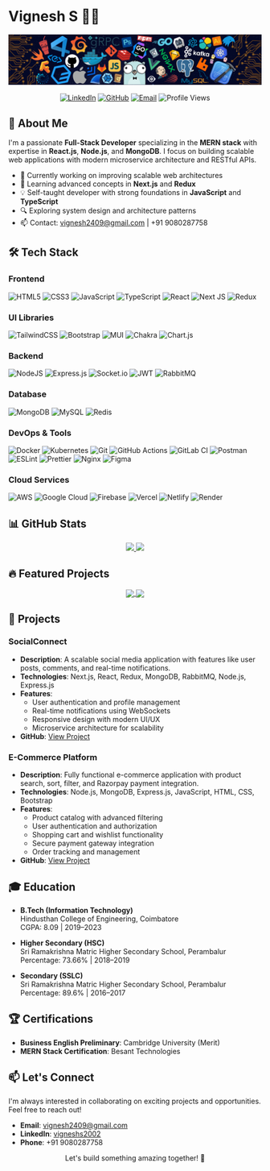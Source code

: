 # Vignesh S 👨‍💻

![Banner](https://github.com/Vicky-2409/Vicky-2409/blob/main/github-banner.png?raw=true)

<div align="center">
  <a href="https://linkedin.com/in/vigneshs2002"><img src="https://img.shields.io/badge/LinkedIn-%230077B5.svg?logo=linkedin&logoColor=white" alt="LinkedIn"></a>
  <a href="https://github.com/Vicky-2409"><img src="https://img.shields.io/badge/-GitHub-grey?style=flat-square&logo=Github&logoColor=white" alt="GitHub"></a>
  <a href="mailto:vignesh2409@gmail.com"><img src="https://img.shields.io/badge/Email-D14836?logo=gmail&logoColor=white" alt="Email"></a>
  <img src="https://komarev.com/ghpvc/?username=Vicky-2409&color=blue" alt="Profile Views">
</div>

## 💫 About Me

I'm a passionate **Full-Stack Developer** specializing in the **MERN stack** with expertise in **React.js**, **Node.js**, and **MongoDB**. I focus on building scalable web applications with modern microservice architecture and RESTful APIs.

- 🚀 Currently working on improving scalable web architectures
- 🌱 Learning advanced concepts in **Next.js** and **Redux**
- 💡 Self-taught developer with strong foundations in **JavaScript** and **TypeScript**
- 🔍 Exploring system design and architecture patterns
- 📫 Contact: vignesh2409@gmail.com | +91 9080287758

## 🛠️ Tech Stack

### Frontend
![HTML5](https://img.shields.io/badge/html5-%23E34F26.svg?style=for-the-badge&logo=html5&logoColor=white)
![CSS3](https://img.shields.io/badge/css3-%231572B6.svg?style=for-the-badge&logo=css3&logoColor=white)
![JavaScript](https://img.shields.io/badge/javascript-%23323330.svg?style=for-the-badge&logo=javascript&logoColor=%23F7DF1E)
![TypeScript](https://img.shields.io/badge/typescript-%23007ACC.svg?style=for-the-badge&logo=typescript&logoColor=white)
![React](https://img.shields.io/badge/react-%2320232a.svg?style=for-the-badge&logo=react&logoColor=%2361DAFB)
![Next JS](https://img.shields.io/badge/Next-black?style=for-the-badge&logo=next.js&logoColor=white)
![Redux](https://img.shields.io/badge/redux-%23593d88.svg?style=for-the-badge&logo=redux&logoColor=white)

### UI Libraries
![TailwindCSS](https://img.shields.io/badge/tailwindcss-%2338B2AC.svg?style=for-the-badge&logo=tailwind-css&logoColor=white)
![Bootstrap](https://img.shields.io/badge/bootstrap-%238511FA.svg?style=for-the-badge&logo=bootstrap&logoColor=white)
![MUI](https://img.shields.io/badge/MUI-%230081CB.svg?style=for-the-badge&logo=mui&logoColor=white)
![Chakra](https://img.shields.io/badge/chakra-%234ED1C5.svg?style=for-the-badge&logo=chakraui&logoColor=white)
![Chart.js](https://img.shields.io/badge/chart.js-F5788D.svg?style=for-the-badge&logo=chart.js&logoColor=white)

### Backend
![NodeJS](https://img.shields.io/badge/node.js-6DA55F?style=for-the-badge&logo=node.js&logoColor=white)
![Express.js](https://img.shields.io/badge/express.js-%23404d59.svg?style=for-the-badge&logo=express&logoColor=%2361DAFB)
![Socket.io](https://img.shields.io/badge/Socket.io-black?style=for-the-badge&logo=socket.io&badgeColor=010101)
![JWT](https://img.shields.io/badge/JWT-black?style=for-the-badge&logo=JSON%20web%20tokens)
![RabbitMQ](https://img.shields.io/badge/rabbitmq-FF6600?style=for-the-badge&logo=rabbitmq&logoColor=white)

### Database
![MongoDB](https://img.shields.io/badge/MongoDB-%234ea94b.svg?style=for-the-badge&logo=mongodb&logoColor=white)
![MySQL](https://img.shields.io/badge/mysql-4479A1.svg?style=for-the-badge&logo=mysql&logoColor=white)
![Redis](https://img.shields.io/badge/redis-%23DD0031.svg?style=for-the-badge&logo=redis&logoColor=white)

### DevOps & Tools
![Docker](https://img.shields.io/badge/docker-%230db7ed.svg?style=for-the-badge&logo=docker&logoColor=white)
![Kubernetes](https://img.shields.io/badge/kubernetes-%23326ce5.svg?style=for-the-badge&logo=kubernetes&logoColor=white)
![Git](https://img.shields.io/badge/git-%23F05033.svg?style=for-the-badge&logo=git&logoColor=white)
![GitHub Actions](https://img.shields.io/badge/github%20actions-%232671E5.svg?style=for-the-badge&logo=githubactions&logoColor=white)
![GitLab CI](https://img.shields.io/badge/gitlab%20CI-%23181717.svg?style=for-the-badge&logo=gitlab&logoColor=white)
![Postman](https://img.shields.io/badge/Postman-FF6C37?style=for-the-badge&logo=postman&logoColor=white)
![ESLint](https://img.shields.io/badge/ESLint-4B3263?style=for-the-badge&logo=eslint&logoColor=white)
![Prettier](https://img.shields.io/badge/prettier-%23F7B93E.svg?style=for-the-badge&logo=prettier&logoColor=black)
![Nginx](https://img.shields.io/badge/nginx-%23009639.svg?style=for-the-badge&logo=nginx&logoColor=white)
![Figma](https://img.shields.io/badge/figma-%23F24E1E.svg?style=for-the-badge&logo=figma&logoColor=white)

### Cloud Services
![AWS](https://img.shields.io/badge/AWS-%23FF9900.svg?style=for-the-badge&logo=amazon-aws&logoColor=white)
![Google Cloud](https://img.shields.io/badge/GoogleCloud-%234285F4.svg?style=for-the-badge&logo=google-cloud&logoColor=white)
![Firebase](https://img.shields.io/badge/firebase-%23039BE5.svg?style=for-the-badge&logo=firebase)
![Vercel](https://img.shields.io/badge/vercel-%23000000.svg?style=for-the-badge&logo=vercel&logoColor=white)
![Netlify](https://img.shields.io/badge/netlify-%23000000.svg?style=for-the-badge&logo=netlify&logoColor=#00C7B7)
![Render](https://img.shields.io/badge/Render-%46E3B7.svg?style=for-the-badge&logo=render&logoColor=white)

## 📊 GitHub Stats

<div align="center">
  <a href="https://github.com/Vicky-2409">
    <img height="180em" src="https://github-readme-stats.vercel.app/api?username=Vicky-2409&show_icons=true&theme=tokyonight&include_all_commits=true&count_private=true"/>
    <img height="180em" src="https://github-readme-stats.vercel.app/api/top-langs/?username=Vicky-2409&layout=compact&langs_count=8&theme=tokyonight"/>
  </a>
</div>

## 🔥 Featured Projects

<div align="center">
  <a href="https://github.com/Vicky-2409/SocialConnect">
    <img align="center" src="https://github-readme-stats.vercel.app/api/pin/?username=Vicky-2409&repo=SocialConnect&theme=tokyonight" />
  </a>
  <a href="https://github.com/Vicky-2409/Boarding-Practice-Backend">
    <img align="center" src="https://github-readme-stats.vercel.app/api/pin/?username=Vicky-2409&repo=Boarding-Practice-Backend&theme=tokyonight" />
  </a>
</div>

## 💼 Projects

### SocialConnect
- **Description**: A scalable social media application with features like user posts, comments, and real-time notifications.
- **Technologies**: Next.js, React, Redux, MongoDB, RabbitMQ, Node.js, Express.js
- **Features**:
  - User authentication and profile management
  - Real-time notifications using WebSockets
  - Responsive design with modern UI/UX
  - Microservice architecture for scalability
- **GitHub**: [View Project](https://github.com/Vicky-2409/SocialConnect)

### E-Commerce Platform
- **Description**: Fully functional e-commerce application with product search, sort, filter, and Razorpay payment integration.
- **Technologies**: Node.js, MongoDB, Express.js, JavaScript, HTML, CSS, Bootstrap
- **Features**:
  - Product catalog with advanced filtering
  - User authentication and authorization
  - Shopping cart and wishlist functionality
  - Secure payment gateway integration
  - Order tracking and management
- **GitHub**: [View Project](https://github.com/Vicky-2409/Shopify)

## 🎓 Education

- **B.Tech (Information Technology)**  
  Hindusthan College of Engineering, Coimbatore  
  CGPA: 8.09 | 2019–2023

- **Higher Secondary (HSC)**  
  Sri Ramakrishna Matric Higher Secondary School, Perambalur  
  Percentage: 73.66% | 2018–2019

- **Secondary (SSLC)**  
  Sri Ramakrishna Matric Higher Secondary School, Perambalur  
  Percentage: 89.6% | 2016–2017

## 🏆 Certifications

- **Business English Preliminary**: Cambridge University (Merit)
- **MERN Stack Certification**: Besant Technologies

## 📫 Let's Connect

I'm always interested in collaborating on exciting projects and opportunities. Feel free to reach out!

- **Email**: vignesh2409@gmail.com
- **LinkedIn**: [vigneshs2002](https://linkedin.com/in/vigneshs2002)
- **Phone**: +91 9080287758

<div align="center">
  <p>Let's build something amazing together! 🚀</p>
</div>
